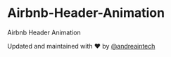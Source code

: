 # Airbnb-Header-Animation
Airbnb Header Animation


Updated and maintained with ❤️ by [@andreaintech](https://andreaintech.github.io/web/)
